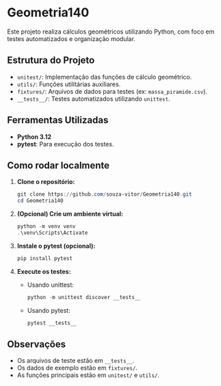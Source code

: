 # Geometria140

Este projeto realiza cálculos geométricos utilizando Python, com foco em testes automatizados e organização modular.

## Estrutura do Projeto
- `unitest/`: Implementação das funções de cálculo geométrico.
- `utils/`: Funções utilitárias auxiliares.
- `fixtures/`: Arquivos de dados para testes (ex: `massa_piramide.csv`).
- `__tests__/`: Testes automatizados utilizando `unittest`.

## Ferramentas Utilizadas
- **Python 3.12**
- **pytest**: Para execução dos testes.

## Como rodar localmente

1. **Clone o repositório:**
   ```powershell
   git clone https://github.com/souza-vitor/Geometria140.git
   cd Geometria140
   ```

2. **(Opcional) Crie um ambiente virtual:**
   ```powershell
   python -m venv venv
   .\venv\Scripts\Activate
   ```

3. **Instale o pytest (opcional):**
   ```powershell
   pip install pytest
   ```

4. **Execute os testes:**
   - Usando unittest:
     ```powershell
     python -m unittest discover __tests__
     ```
   - Usando pytest:
     ```powershell
     pytest __tests__
     ```

## Observações
- Os arquivos de teste estão em `__tests__`.
- Os dados de exemplo estão em `fixtures/`.
- As funções principais estão em `unitest/` e `utils/`.